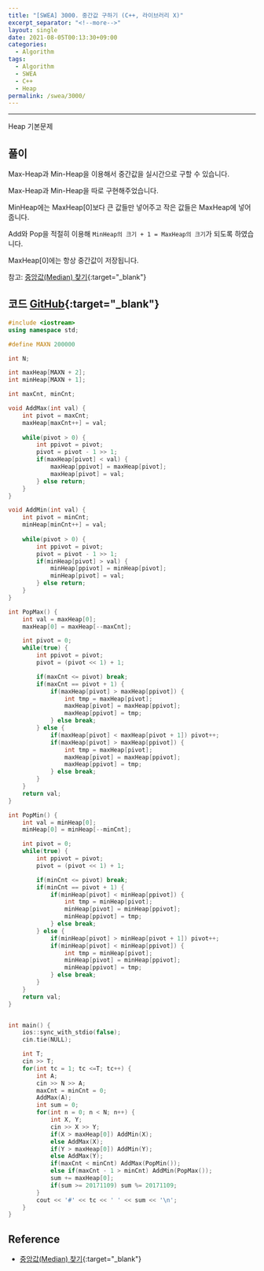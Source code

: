 ```yaml
---
title: "[SWEA] 3000. 중간값 구하기 (C++, 라이브러리 X)"
excerpt_separator: "<!--more-->"
layout: single
date: 2021-08-05T00:13:30+09:00
categories:
  - Algorithm
tags:
  - Algorithm
  - SWEA
  - C++
  - Heap
permalink: /swea/3000/
---
```

---

Heap 기본문제

## 풀이

Max-Heap과 Min-Heap을 이용해서 중간값을 실시간으로 구할 수 있습니다.

Max-Heap과 Min-Heap을 따로 구현해주었습니다.

MinHeap에는 MaxHeap[0]보다 큰 값들만 넣어주고 작은 값들은 MaxHeap에 넣어줍니다.

Add와 Pop을 적절히 이용해 `MinHeap의 크기 + 1 = MaxHeap의 크기`가 되도록 하였습니다.

MaxHeap[0]에는 항상 중간값이 저장됩니다.

참고: [중앙값(Median) 찾기](https://o-tantk.github.io/posts/finding-median/){:target="_blank"}

<!--more-->

## 코드 [GitHub](https://github.com/unionyy/samsung-algorithm-21/blob/main/heap/basic-problems/median/main.cpp){:target="_blank"}

```cpp
#include <iostream>
using namespace std;

#define MAXN 200000

int N;

int maxHeap[MAXN + 2];
int minHeap[MAXN + 1];

int maxCnt, minCnt;

void AddMax(int val) {
    int pivot = maxCnt;
    maxHeap[maxCnt++] = val;
    
    while(pivot > 0) {
        int ppivot = pivot;
        pivot = pivot - 1 >> 1;
        if(maxHeap[pivot] < val) {
            maxHeap[ppivot] = maxHeap[pivot];
            maxHeap[pivot] = val;
        } else return;
    }
}

void AddMin(int val) {
    int pivot = minCnt;
    minHeap[minCnt++] = val;
    
    while(pivot > 0) {
        int ppivot = pivot;
        pivot = pivot - 1 >> 1;
        if(minHeap[pivot] > val) {
            minHeap[ppivot] = minHeap[pivot];
            minHeap[pivot] = val;
        } else return;
    }
}

int PopMax() {
    int val = maxHeap[0];
    maxHeap[0] = maxHeap[--maxCnt];

    int pivot = 0;
    while(true) {
        int ppivot = pivot;
        pivot = (pivot << 1) + 1;

        if(maxCnt <= pivot) break;
        if(maxCnt == pivot + 1) {
            if(maxHeap[pivot] > maxHeap[ppivot]) {
                int tmp = maxHeap[pivot];
                maxHeap[pivot] = maxHeap[ppivot];
                maxHeap[ppivot] = tmp;
            } else break;
        } else {
            if(maxHeap[pivot] < maxHeap[pivot + 1]) pivot++;
            if(maxHeap[pivot] > maxHeap[ppivot]) {
                int tmp = maxHeap[pivot];
                maxHeap[pivot] = maxHeap[ppivot];
                maxHeap[ppivot] = tmp;
            } else break;
        }
    }
    return val;
}

int PopMin() {
    int val = minHeap[0];
    minHeap[0] = minHeap[--minCnt];

    int pivot = 0;
    while(true) {
        int ppivot = pivot;
        pivot = (pivot << 1) + 1;

        if(minCnt <= pivot) break;
        if(minCnt == pivot + 1) {
            if(minHeap[pivot] < minHeap[ppivot]) {
                int tmp = minHeap[pivot];
                minHeap[pivot] = minHeap[ppivot];
                minHeap[ppivot] = tmp;
            } else break;
        } else {
            if(minHeap[pivot] > minHeap[pivot + 1]) pivot++;
            if(minHeap[pivot] < minHeap[ppivot]) {
                int tmp = minHeap[pivot];
                minHeap[pivot] = minHeap[ppivot];
                minHeap[ppivot] = tmp;
            } else break;
        }
    }
    return val;
}


int main() {
    ios::sync_with_stdio(false);
    cin.tie(NULL);

    int T;
    cin >> T;
    for(int tc = 1; tc <=T; tc++) {
        int A;
        cin >> N >> A;
        maxCnt = minCnt = 0;
        AddMax(A);
        int sum = 0;
        for(int n = 0; n < N; n++) {
            int X, Y;
            cin >> X >> Y;
            if(X > maxHeap[0]) AddMin(X);
            else AddMax(X);
            if(Y > maxHeap[0]) AddMin(Y);
            else AddMax(Y);
            if(maxCnt < minCnt) AddMax(PopMin());
            else if(maxCnt - 1 > minCnt) AddMin(PopMax());
            sum += maxHeap[0];
            if(sum >= 20171109) sum %= 20171109;
        }
        cout << '#' << tc << ' ' << sum << '\n';
    }
}
```

## Reference

* [중앙값(Median) 찾기](https://o-tantk.github.io/posts/finding-median/){:target="_blank"}